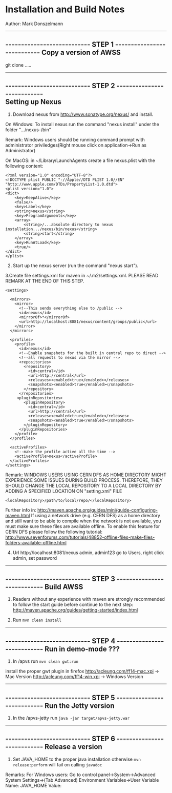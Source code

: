Installation and Build Notes
============================

Author: Mark Donszelmann

______________________________________________________________
--------------------------- STEP 1 ---------------------------
Copy a version of AWSS
----------------------
   git clone .....
   
______________________________________________________________
--------------------------- STEP 2 ---------------------------	
Setting up Nexus
----------------

1. Download nexus from http://www.sonatype.org/nexus/ and install.

On Windows:
To install nexus run the command "nexus install" under the folder ".../nexus-<version number>/bin"

Remark: 
Windows users should be running command prompt with administrator priviledges(Right mouse click on application->Run as Administrator)

On MacOS:
in ~/Library/LaunchAgents create a file nexus.plist with the following content:

	<?xml version="1.0" encoding="UTF-8"?>
	<!DOCTYPE plist PUBLIC "-//Apple//DTD PLIST 1.0//EN" "http://www.apple.com/DTDs/PropertyList-1.0.dtd">
	<plist version="1.0">
	<dict>
		<key>KeepAlive</key>
		<false/>
		<key>Label</key>
		<string>nexus</string>
		<key>ProgramArguments</key>
		<array>
			<string>/...absolute directory to nexus installation.../nexus/bin/nexus</string>
			<string>start</string>
		</array>
		<key>RunAtLoad</key>
		<true/>
	</dict>
	</plist>

2. Start up the nexus server (run the command "nexus start").

3.Create file settings.xml for maven in ~/.m2/settings.xml. PLEASE READ REMARK AT THE END OF THIS STEP.

	<settings>
	
	  <mirrors>
	    <mirror>
	      <!--This sends everything else to /public -->
	      <id>nexus</id>
	      <mirrorOf>*</mirrorOf>
	      <url>http://localhost:8081/nexus/content/groups/public</url>
	    </mirror>
	  </mirrors>
	
	  <profiles>
	    <profile>
	      <id>nexus</id>
	      <!--Enable snapshots for the built in central repo to direct -->
	      <!--all requests to nexus via the mirror -->
	      <repositories>
	        <repository>
	          <id>central</id>
	          <url>http://central</url>
	          <releases><enabled>true</enabled></releases>
	          <snapshots><enabled>true</enabled></snapshots>
	        </repository>
	      </repositories>
	     <pluginRepositories>
	        <pluginRepository>
	          <id>central</id>
	          <url>http://central</url>
	          <releases><enabled>true</enabled></releases>
	          <snapshots><enabled>true</enabled></snapshots>
	        </pluginRepository>
	      </pluginRepositories>
	    </profile>
	  </profiles>
	    
	  <activeProfiles>
	    <!--make the profile active all the time -->
	    <activeProfile>nexus</activeProfile>
	  </activeProfiles>
	</settings>

Remark: 
WINDOWS USERS USING CERN DFS AS HOME DIRECTORY MIGHT EXPERIENCE SOME ISSUES DURING BUILD PROCESS. THEREFORE, THEY SHOULD CHANGE THE LOCAL REPOSITORY TO A LOCAL DIRECTORY BY ADDING A SPECIFIED LOCATION ON "setting.xml" FILE 

	<localRepository>/path/to/local/repo/</localRepository>

Further info in: http://maven.apache.org/guides/mini/guide-configuring-maven.html
If using a network drive (e.g. CERN DFS) as a home directory and still want to be able to compile when the network is not available, you must make sure these files are available offline. To enable this feature for CERN DFS please follow the following tutorial: http://www.sevenforums.com/tutorials/48852-offline-files-make-files-folders-available-offline.html

4. Url http://localhost:8081/nexus admin, admin123 go to Users, right click admin, set password

______________________________________________________________
--------------------------- STEP 3 ---------------------------
Build AWSS
----------

1. Readers without any experience with maven are strongly recommended to follow the start guide before continue to the next step: http://maven.apache.org/guides/getting-started/index.html 

2. Run `mvn clean install`
______________________________________________________________
--------------------------- STEP 4 ---------------------------
Run in demo-mode ???
--------------------

1. In <apvs project directory>/apvs  run `mvn clean gwt:run`

install the proper gwt plugin in firefox
http://acleung.com/ff14-mac.xpi -> Mac Version
http://acleung.com/ff14-win.xpi -> Windows Version
______________________________________________________________
--------------------------- STEP 5 ---------------------------
Run the Jetty version
---------------------

1. In the <apvs project directory>/apvs-jetty  run `java -jar target/apvs-jetty.war`

______________________________________________________________
--------------------------- STEP 6 ---------------------------
Release a version
-----------------

1. Set JAVA_HOME to the proper java installation otherwise `mvn release:perform` will fail on calling `javadoc`

Remarks:
For Windows users: 
Go to control panel->System->Advanced System Settings->(Tab Advanced) Environment Variables->User Variable
Name: JAVA_HOME
Value: <path to java installation>
